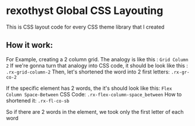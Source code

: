 # rexothyst Global CSS Layouting
This is CSS layout code for every CSS theme library that I created

## How it work:
For Example, creating a 2 column grid.
The analogy is like this :
`Grid Column 2`
If we're gonna turn that analogy into CSS code, it should be look like this :
`.rx-grid-column-2`
Then, let's shortened the word into 2 first letters:
`.rx-gr-co-2`

If the specific element has 2 words, the it's should look like this:
`Flex Column Space-Between`
CSS Code:
`.rx-flex-column-space_between`
How to shortened it:
`.rx-fl-co-sb`

So if there are 2 words in the element, we took only the first letter of each word

